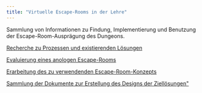 ```yaml
---
title: "Virtuelle Escape-Rooms in der Lehre"
---
```


Sammlung von Informationen zu Findung, Implementierung und Benutzung der Escape-Room-Ausprägung des Dungeons.

[Recherche zu Prozessen und existierenden Lösungen](research/readme.md)

[Evaluierung eines anologen Escape-Rooms](analog_escape_room/readme.md)

[Erarbeitung des zu verwendenden Escape-Room-Konzepts](concept.md)

[Sammlung der Dokumente zur Erstellung des Designs der Ziellösungen"](design/readme.md)
